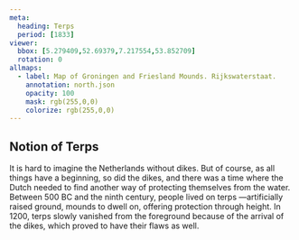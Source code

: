 ```yaml
---
meta:
  heading: Terps
  period: [1833]
viewer:
  bbox: [5.279409,52.69379,7.217554,53.852709]
  rotation: 0
allmaps:
  - label: Map of Groningen and Friesland Mounds. Rijkswaterstaat.
    annotation: north.json
    opacity: 100
    mask: rgb(255,0,0)
    colorize: rgb(255,0,0)
---
```


## Notion of Terps

It is hard to imagine the Netherlands without dikes. But of course, as all things have a beginning, so did the dikes, and there was a time where the Dutch needed to find another way of protecting themselves from the water. Between 500 BC and the ninth century, people lived on terps —artificially raised ground, mounds to dwell on, offering protection through height. In 1200, terps slowly vanished from the foreground because of the arrival of the dikes, which proved to have their flaws as well.